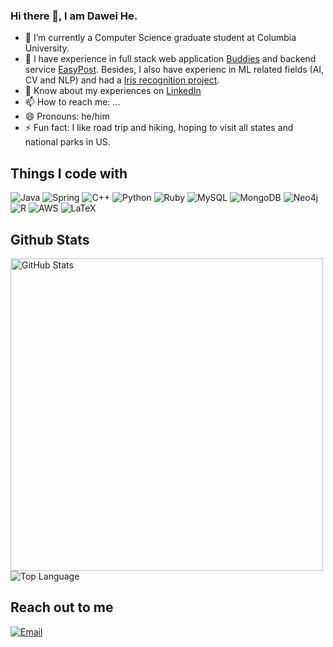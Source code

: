 ### Hi there 👋, I am Dawei He.


- 🌱 I’m currently a Computer Science graduate student at Columbia University.
- 🔭 I have experience in full stack web application [Buddies](https://github.com/DavidHo666/Buddies) and backend service [EasyPost](https://github.com/DavidHo666/w4156pj.git). Besides, I also have experienc in ML related fields (AI, CV and NLP) and had a [Iris recognition project](https://github.com/DavidHo666/GR5293-Group-Project).
- 📄 Know about my experiences on [LinkedIn](https://www.linkedin.com/in/dawei-he/)
- 📫 How to reach me: ...
- 😄 Pronouns: he/him
- ⚡ Fun fact: I like road trip and hiking, hoping to visit all states and national parks in US.

## Things I code with
![Java](https://img.shields.io/badge/Java-ED8B00?style=for-the-badge&logo=java&logoColor=white)
![Spring](https://img.shields.io/badge/Spring-6DB33F?style=for-the-badge&logo=spring&logoColor=white)
![C++](https://img.shields.io/badge/c++-%2300599C.svg?style=for-the-badge&logo=c%2B%2B&logoColor=white)
![Python](https://img.shields.io/badge/python-3670A0?style=for-the-badge&logo=python&logoColor=ffdd54)
![Ruby](https://img.shields.io/badge/ruby-%23CC342D.svg?style=for-the-badge&logo=ruby&logoColor=white)
![MySQL](https://img.shields.io/badge/MySQL-005C84?style=for-the-badge&logo=mysql&logoColor=white)
![MongoDB](https://img.shields.io/badge/MongoDB-4EA94B?style=for-the-badge&logo=mongodb&logoColor=white)
![Neo4j](https://img.shields.io/badge/Neo4j-018bff?style=for-the-badge&logo=neo4j&logoColor=white)
![R](https://img.shields.io/badge/R-276DC3?style=for-the-badge&logo=r&logoColor=white)
![AWS](https://img.shields.io/badge/Amazon_AWS-FF9900?style=for-the-badge&logo=amazonaws&logoColor=white)
![LaTeX](https://img.shields.io/badge/latex-%23008080.svg?style=for-the-badge&logo=latex&logoColor=white)

## Github Stats

<img width="500px"  alt="GitHub Stats" src="https://github-readme-stats.vercel.app/api?username=DavidHo666&count_private=true&show_icons=true"/>

<img alt = "Top Language" src="https://github-readme-stats.vercel.app/api/top-langs/?username=DavidHo666&hide=html,&hide_border=true&title_color=5391FE&text_color=555"/>

## Reach out to me
<a href="mailto:dh3027@columbia.edu"><img alt="Email" src="https://img.shields.io/badge/Gmail-D14836?style=for-the-badge&logo=gmail&logoColor=white"></a>
